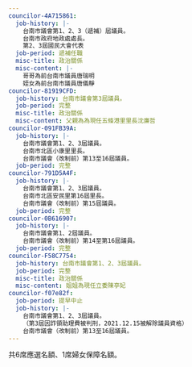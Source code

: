 ```yaml
---
councilor-4A715861:
  job-history: |-
    台南市議會第1、2、3（遞補）屆議員。
    台南市政府地政處處長。
    第2、3屆國民大會代表
  job-period: 遞補任職
  misc-title: 政治關係
  misc-content: |-
    哥哥為前台南市議員唐瑞明
    姪女為前台南市議員唐儀靜
councilor-81919CFD:
  job-history: 台南市議會第3屆議員。
  job-period: 完整
  misc-title: 政治關係
  misc-content: 父親為為現任五條港里里長沈廉哲
councilor-091FB39A:
  job-history: |-
    台南市議會第1、2、3屆議員。
    台南市北區小康里里長。
    台南市議會（改制前）第13至16屆議員。
  job-period: 完整
councilor-791D5A4F:
  job-history: |-
    台南市議會第1、2、3屆議員。
    台南市北區安民里第16屆里長。
    台南市議會（改制前）第15屆議員。
  job-period: 完整
councilor-0B616907:
  job-history: |-
    台南市議會第1、2屆議員。
    台南市議會（改制前）第14至第16屆議員。
  job-period: 完整
councilor-F58C7754:
  job-history: 台南市議會第1、2、3屆議員。
  job-period: 完整
  misc-title: 政治關係
  misc-content: 姐姐為現任立委陳亭妃
councilor-f07e82f:
  job-period: 提早中止
  job-history: |-
    台南市議會第1、2、3屆議員。
    （第3屆因詐領助理費被判刑，2021.12.15被解除議員資格）
    台南市議會（改制前）第13至16屆議員。
---
```

共6席應選名額、1席婦女保障名額。
